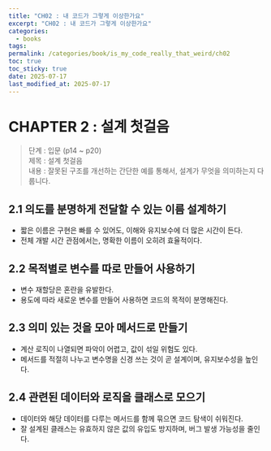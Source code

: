 ```yaml
---
title: "CH02 : 내 코드가 그렇게 이상한가요"
excerpt: "CH02 : 내 코드가 그렇게 이상한가요"
categories:
  - books
tags: 
permalink: /categories/book/is_my_code_really_that_weird/ch02
toc: true
toc_sticky: true
date: 2025-07-17
last_modified_at: 2025-07-17
---
```


# CHAPTER  2 : 설계 첫걸음
>단계 : 입문 (p14 ~ p20)  
>제목 : 설계 첫걸음  
  내용 : 잘못된 구조를 개선하는 간단한 예를 통해서, 설계가 무엇을 의미하는지 다룹니다.  

## 2.1 의도를 분명하게 전달할 수 있는 이름 설계하기
- 짧은 이름은 구현은 빠를 수 있어도, 이해와 유지보수에 더 많은 시간이 든다.
- 전체 개발 시간 관점에서는, 명확한 이름이 오히려 효율적이다.  

## 2.2 목적별로 변수를 따로 만들어 사용하기
- 변수 재할당은 혼란을 유발한다.  
- 용도에 따라 새로운 변수를 만들어 사용하면 코드의 목적이 분명해진다.  

## 2.3 의미 있는 것을 모아 메서드로 만들기
- 계산 로직이 나열되면 파악이 어렵고, 값이 섞일 위험도 있다.  
- 메서드를 적절히 나누고 변수명을 신경 쓰는 것이 곧 설계이며, 유지보수성을 높인다.  

## 2.4 관련된 데이터와 로직을 클래스로 모으기
- 데이터와 해당 데이터를 다루는 메서드를 함께 묶으면 코드 탐색이 쉬워진다.  
- 잘 설계된 클래스는 유효하지 않은 값의 유입도 방지하며, 버그 발생 가능성을 줄인다. 
